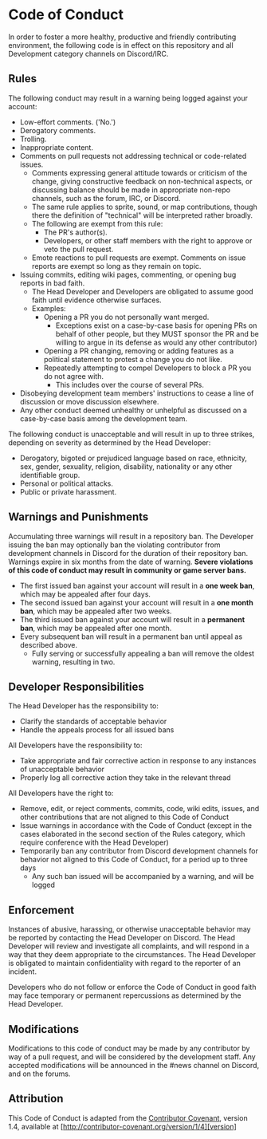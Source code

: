 # Code of Conduct
In order to foster a more healthy, productive and friendly contributing environment, the following code is in effect on this repository and all Development category channels on Discord/IRC.


## Rules
The following conduct may result in a warning being logged against your account:
* Low-effort comments. ('No.')
* Derogatory comments.
* Trolling.
* Inappropriate content.
* Comments on pull requests not addressing technical or code-related issues.
	* Comments expressing general attitude towards or criticism of the change, giving constructive feedback on non-technical aspects, or discussing balance should be made in appropriate non-repo channels, such as the forum, IRC, or Discord.
	* The same rule applies to sprite, sound, or map contributions, though there the definition of "technical" will be interpreted rather broadly.
	* The following are exempt from this rule: 
		* The PR's author(s).
		* Developers, or other staff members with the right to approve or veto the pull request.
	* Emote reactions to pull requests are exempt. Comments on issue reports are exempt so long as they remain on topic.
* Issuing commits, editing wiki pages, commenting, or opening bug reports in bad faith.
	* The Head Developer and Developers are obligated to assume good faith until evidence otherwise surfaces.
    * Examples:
	    * Opening a PR you do not personally want merged. 
		    * Exceptions exist on a case-by-case basis for opening PRs on behalf of other people, but they MUST sponsor the PR and be willing to argue in its defense as would any other contributor)
		* Opening a PR changing, removing or adding features as a political statement to protest a change you do not like.
		* Repeatedly attempting to compel Developers to block a PR you do not agree with.
		    * This includes over the course of several PRs.
* Disobeying development team members' instructions to cease a line of discussion or move discussion elsewhere.
* Any other conduct deemed unhealthy or unhelpful as discussed on a case-by-case basis among the development team.

The following conduct is unacceptable and will result in up to three strikes, depending on severity as determined by the Head Developer:
* Derogatory, bigoted or prejudiced language based on race, ethnicity, sex, gender, sexuality, religion, disability, nationality or any other identifiable group.
* Personal or political attacks.
* Public or private harassment.


## Warnings and Punishments
Accumulating three warnings will result in a repository ban. The Developer issuing the ban may optionally ban the violating contributor from development channels in Discord for the duration of their repository ban.
Warnings expire in six months from the date of warning.
**Severe violations of this code of conduct may result in community or game server bans.**

* The first issued ban against your account will result in a **one week ban**, which may be appealed after four days.
* The second issued ban against your account will result in a **one month ban**, which may be appealed after two weeks.
* The third issued ban against your account will result in a **permanent ban**, which may be appealed after one month.
* Every subsequent ban will result in a permanent ban until appeal as described above.
    * Fully serving or successfully appealing a ban will remove the oldest warning, resulting in two.


## Developer Responsibilities
The Head Developer has the responsibility to:
* Clarify the standards of acceptable behavior
* Handle the appeals process for all issued bans

All Developers have the responsibility to:
* Take appropriate and fair corrective action in response to any instances of unacceptable behavior
* Properly log all corrective action they take in the relevant thread

All Developers have the right to: 
* Remove, edit, or reject comments, commits, code, wiki edits, issues, and other contributions that are not aligned to this Code of Conduct
* Issue warnings in accordance with the Code of Conduct (except in the cases elaborated in the second section of the Rules category, which require conference with the Head Developer)
* Temporarily ban any contributor from Discord development channels for behavior not aligned to this Code of Conduct, for a period up to three days
    * Any such ban issued will be accompanied by a warning, and will be logged

## Enforcement
Instances of abusive, harassing, or otherwise unacceptable behavior may be reported by contacting the Head Developer on Discord. The Head Developer will review and investigate all complaints, and will respond in a way that they deem appropriate to the circumstances. The Head Developer is obligated to maintain confidentiality with regard to the reporter of an incident.

Developers who do not follow or enforce the Code of Conduct in good faith may face temporary or permanent repercussions as determined by the Head Developer.


## Modifications
Modifications to this code of conduct may be made by any contributor by way of a pull request, and will be considered by the development staff. Any accepted modifications will be announced in the #news channel on Discord, and on the forums.


## Attribution
This Code of Conduct is adapted from the [Contributor Covenant][homepage], version 1.4, available at [http://contributor-covenant.org/version/1/4][version]

[homepage]: http://contributor-covenant.org
[version]: http://contributor-covenant.org/version/1/4/

